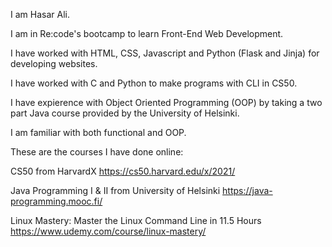 I am Hasar Ali.

I am in Re:code's bootcamp to learn Front-End Web Development.

I have worked with HTML, CSS, Javascript and Python (Flask and Jinja) for developing websites.

I have worked with C and Python to make programs with CLI in CS50.

I have expierence with Object Oriented Programming (OOP) by taking a two part Java course provided by the University of Helsinki.

I am familiar with both functional and OOP.

These are the courses I have done online:

CS50 from HarvardX
https://cs50.harvard.edu/x/2021/

Java Programming I & II from University of Helsinki
https://java-programming.mooc.fi/

Linux Mastery: Master the Linux Command Line in 11.5 Hours
https://www.udemy.com/course/linux-mastery/
